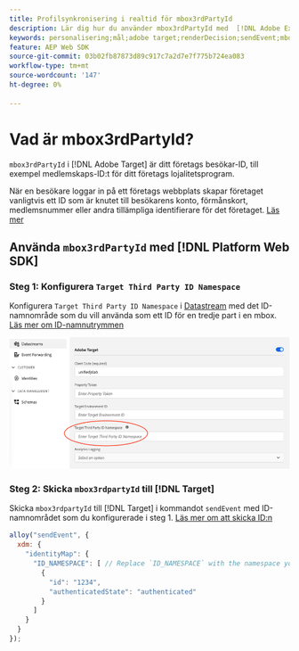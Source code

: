 ```yaml
---
title: Profilsynkronisering i realtid för mbox3rdPartyId
description: Lär dig hur du använder mbox3rdPartyId med  [!DNL Adobe Experience Platform Web SDK].
keywords: personalisering;mål;adobe target;renderDecision;sendEvent;mbox3rdPartyId;
feature: AEP Web SDK
source-git-commit: 03b02fb87873d89c917c7a2d7e7f775b724ea083
workflow-type: tm+mt
source-wordcount: '147'
ht-degree: 0%

---
```


# Vad är mbox3rdPartyId?

`mbox3rdPartyId` i [!DNL Adobe Target] är ditt företags besökar-ID, till exempel medlemskaps-ID:t för ditt företags lojalitetsprogram.

När en besökare loggar in på ett företags webbplats skapar företaget vanligtvis ett ID som är knutet till besökarens konto, förmånskort, medlemsnummer eller andra tillämpliga identifierare för det företaget. [Läs mer](https://experienceleague.adobe.com/docs/target/using/audiences/visitor-profiles/3rd-party-id.html)

## Använda `mbox3rdPartyId` med [!DNL Platform Web SDK]

### Steg 1: Konfigurera `Target Third Party ID Namespace`

Konfigurera `Target Third Party ID Namespace` i [Datastream](https://experienceleague.adobe.com/en/docs/experience-platform/datastreams/overview) med det ID-namnområde som du vill använda som ett ID för en tredje part i en mbox. [Läs mer om ID-namnutrymmen](https://experienceleague.adobe.com/docs/experience-platform/identity/namespaces.html)

![Experience Platform-gränssnitt som visar namnområdesfältet för mål-ID för tredje part.](/help/dev/implement/client-side/aep-web-sdk/assets/mbox3rdpartyid.png)

### Steg 2: Skicka `mbox3rdpartyId` till [!DNL Target]

Skicka `mbox3rdpartyId` till [!DNL Target] i kommandot `sendEvent` med ID-namnområdet som du konfigurerade i steg 1.
[Läs mer om att skicka ID:n](/help/dev/implement/client-side/aep-web-sdk/using-mbox-3rdpartyid.md)

```javascript
alloy("sendEvent", {
  xdm: {
    "identityMap": {
      "ID_NAMESPACE": [ // Replace `ID_NAMESPACE` with the namespace you have configured in Step 1.
        {
          "id": "1234",
          "authenticatedState": "authenticated"
        }
      ]
    }
  }
});
```

